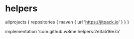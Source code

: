 # helpers

allprojects {
	repositories {
		maven { url 'https://jitpack.io' }
	}
}

implementation 'com.github.w8me:helpers:2e3a516e7a'
	
